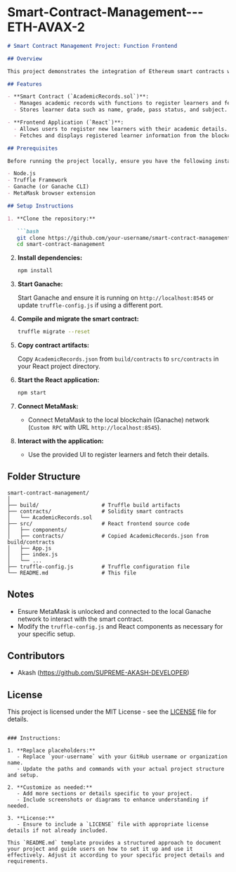 # Smart-Contract-Management---ETH-AVAX-2

```markdown
# Smart Contract Management Project: Function Frontend

## Overview

This project demonstrates the integration of Ethereum smart contracts with a React frontend to manage and display academic records on the blockchain. The project includes a simple smart contract `AcademicRecords` written in Solidity and a React application that interacts with the contract.

## Features

- **Smart Contract (`AcademicRecords.sol`)**:
  - Manages academic records with functions to register learners and fetch their information.
  - Stores learner data such as name, grade, pass status, and subject.

- **Frontend Application (`React`)**:
  - Allows users to register new learners with their academic details.
  - Fetches and displays registered learner information from the blockchain.

## Prerequisites

Before running the project locally, ensure you have the following installed:

- Node.js
- Truffle Framework
- Ganache (or Ganache CLI)
- MetaMask browser extension

## Setup Instructions

1. **Clone the repository:**

   ```bash
   git clone https://github.com/your-username/smart-contract-management.git
   cd smart-contract-management
   ```

2. **Install dependencies:**

   ```bash
   npm install
   ```

3. **Start Ganache:**

   Start Ganache and ensure it is running on `http://localhost:8545` or update `truffle-config.js` if using a different port.

4. **Compile and migrate the smart contract:**

   ```bash
   truffle migrate --reset
   ```

5. **Copy contract artifacts:**

   Copy `AcademicRecords.json` from `build/contracts` to `src/contracts` in your React project directory.

6. **Start the React application:**

   ```bash
   npm start
   ```

7. **Connect MetaMask:**

   - Connect MetaMask to the local blockchain (Ganache) network (`Custom RPC` with URL `http://localhost:8545`).

8. **Interact with the application:**

   - Use the provided UI to register learners and fetch their details.

## Folder Structure

```
smart-contract-management/
│
├── build/                    # Truffle build artifacts
├── contracts/                # Solidity smart contracts
│   └── AcademicRecords.sol
├── src/                      # React frontend source code
│   ├── components/
│   ├── contracts/            # Copied AcademicRecords.json from build/contracts
│   ├── App.js
│   ├── index.js
│   └── ...
├── truffle-config.js         # Truffle configuration file
└── README.md                 # This file
```

## Notes

- Ensure MetaMask is unlocked and connected to the local Ganache network to interact with the smart contract.
- Modify the `truffle-config.js` and React components as necessary for your specific setup.

## Contributors

- Akash (https://github.com/SUPREME-AKASH-DEVELOPER)

## License

This project is licensed under the MIT License - see the [LICENSE](LICENSE) file for details.
```

### Instructions:

1. **Replace placeholders:**
   - Replace `your-username` with your GitHub username or organization name.
   - Update the paths and commands with your actual project structure and setup.

2. **Customize as needed:**
   - Add more sections or details specific to your project.
   - Include screenshots or diagrams to enhance understanding if needed.

3. **License:**
   - Ensure to include a `LICENSE` file with appropriate license details if not already included.

This `README.md` template provides a structured approach to document your project and guide users on how to set it up and use it effectively. Adjust it according to your specific project details and requirements.
